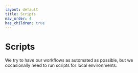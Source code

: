 ```yaml
---
layout: default
title: Scripts
nav_order: 4
has_children: true
---
```

# Scripts

We try to have our workflows as automated as possible, but we occasionally need to run scripts for local environments.